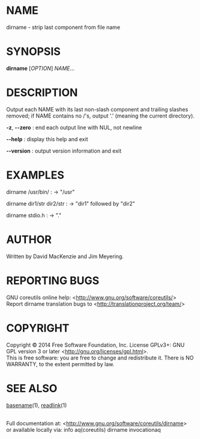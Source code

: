 NAME
====

dirname - strip last component from file name

SYNOPSIS
========

**dirname** [*OPTION*] *NAME*...

DESCRIPTION
===========

Output each NAME with its last non-slash component and trailing slashes removed; if NAME contains no /'s, output '.' (meaning the current directory).

**-z**, **--zero**
:   end each output line with NUL, not newline

**--help**
:   display this help and exit

**--version**
:   output version information and exit

EXAMPLES
========

dirname /usr/bin/
:   -\> "/usr"

dirname dir1/str dir2/str
:   -\> "dir1" followed by "dir2"

dirname stdio.h
:   -\> "."

AUTHOR
======

Written by David MacKenzie and Jim Meyering.

REPORTING BUGS
==============

GNU coreutils online help: \<<http://www.gnu.org/software/coreutils/>\>\
 Report dirname translation bugs to \<<http://translationproject.org/team/>\>

COPYRIGHT
=========

Copyright © 2014 Free Software Foundation, Inc. License GPLv3+: GNU GPL version 3 or later \<<http://gnu.org/licenses/gpl.html>\>.\
 This is free software: you are free to change and redistribute it. There is NO WARRANTY, to the extent permitted by law.

SEE ALSO
========

[basename](http://localhost/cgi-bin/man/man2html?1+basename)(1), [readlink](http://localhost/cgi-bin/man/man2html?1+readlink)(1)

\
 Full documentation at: \<<http://www.gnu.org/software/coreutils/dirname>\>\
 or available locally via: info aq(coreutils) dirname invocationaq
